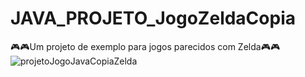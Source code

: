 # JAVA_PROJETO_JogoZeldaCopia
🎮🎮Um projeto de exemplo para jogos parecidos com Zelda🎮🎮
![projetoJogoJavaCopiaZelda](https://user-images.githubusercontent.com/52014318/61971581-cf196480-afb5-11e9-8847-7d30eb1b029d.png)
